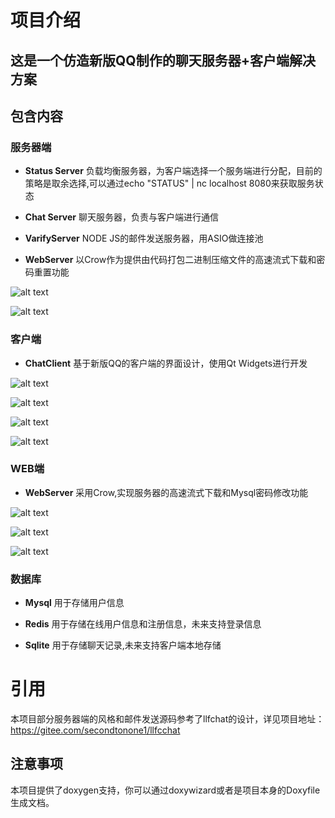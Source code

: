 # 项目介绍

## 这是一个仿造新版QQ制作的聊天服务器+客户端解决方案

## 包含内容

### 服务器端
* **Status Server** 负载均衡服务器，为客户端选择一个服务端进行分配，目前的策略是取余选择,可以通过echo "STATUS" | nc localhost 8080来获取服务状态

* **Chat Server** 聊天服务器，负责与客户端进行通信

* **VarifyServer** NODE JS的邮件发送服务器，用ASIO做连接池

* **WebServer** 以Crow作为提供由代码打包二进制压缩文件的高速流式下载和密码重置功能

![alt text](snapshot/{972232E5-8F8C-42B8-9D95-3A1C73B621FB}.png)

![alt text](snapshot/{E9EEBF17-1986-4375-8379-A5C4EC32A11E}.png)


### 客户端
* **ChatClient** 基于新版QQ的客户端的界面设计，使用Qt Widgets进行开发

![alt text](snapshot/{048277F2-1953-4D91-88FB-CA9008AC9185}.png)

![alt text](snapshot/{AF88D676-F1D8-4922-A542-35A9D1AA024F}.png)

![alt text](snapshot/{8FAD9EFB-2273-4680-99B0-C96C147296A3}.png)

![alt text](snapshot/{E2691B3D-39B7-4A4E-94C6-52CF7661ACFC}.png)

### WEB端

* **WebServer** 采用Crow,实现服务器的高速流式下载和Mysql密码修改功能


![alt text](snapshot/{A9912A6C-8D62-4F13-BF3B-8919D07AEC06}.png)

![alt text](snapshot/{A91325C4-5DEF-41B7-8D60-F3C6A9B0C46D}.png)

![alt text](snapshot/{3DD73338-9B39-4767-A835-396805CD53B7}.png)

### 数据库

* **Mysql** 用于存储用户信息

* **Redis** 用于存储在线用户信息和注册信息，未来支持登录信息

* **Sqlite** 用于存储聊天记录,未来支持客户端本地存储


# 引用
本项目部分服务器端的风格和邮件发送源码参考了llfchat的设计，详见项目地址：https://gitee.com/secondtonone1/llfcchat

## 注意事项

本项目提供了doxygen支持，你可以通过doxywizard或者是项目本身的Doxyfile生成文档。